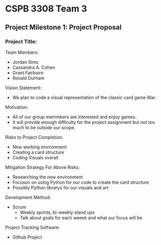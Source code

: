 # CSPB 3308 Team 3

## Project Milestone 1: Project Proposal

### Project Title:

Team Members:
  - Jordan Sims
  - Cassandra A. Cohen
  - Grant Fairbairn
  - Ronald Durham

Vision Statement:
  - We plan to code a visual representation of the classic card game War. 

Motivation:
  - All of our group memmbers are interested and enjoy games.
  - It will provide enough difficulty for the project assignment but not too much to be outside our scope. 

Risks to Project Completion:
  - New working environment
  - Creating a card structure
  - Coding Visuals overall

Mitigation Strategy For Above Risks:
  - Researching the new environment
  - Focuson on using Python for our code to create the card structure
  - Possibly Python librarys for our visuals and art

Development Method:
  - Scrum
    - Weekly sprints, bi-weekly stand ups
    - Talk about goals for each weeek and what our focus will be  

Project Tracking Software:
  - Github Project
